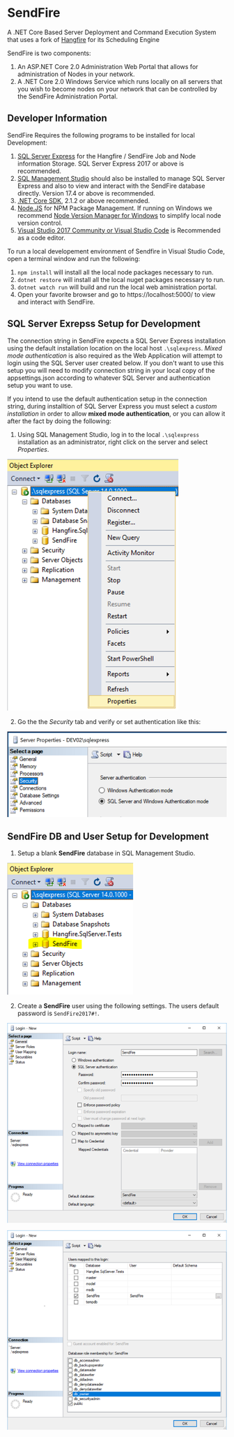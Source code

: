 # SendFire
A .NET Core Based Server Deployment and Command Execution System that uses a fork of [Hangfire](http://github.com/HangfireIO/Hangfire) for its Scheduling Engine

SendFire is two components:
1. An ASP.NET Core 2.0 Administration Web Portal that allows for administration of Nodes in your network.
2. A .NET Core 2.0 Windows Service which runs locally on all servers that you wish to become nodes on your network that can be controlled by the SendFire Administration Portal.

Developer Information
---------------------
SendFire Requires the following programs to be installed for local Development:
1. [SQL Server Express](https://www.microsoft.com/en-us/sql-server/sql-server-editions-express) for the Hangfire / SendFire Job and Node information Storage. SQL Server Express 2017 or above is recommended.
2. [SQL Management Studio](https://docs.microsoft.com/en-us/sql/ssms/download-sql-server-management-studio-ssms) should also be installed to manage SQL Server Express and also to view and interact with the SendFire database directly. Version 17.4 or above is recommended.
3. [.NET Core SDK](https://www.microsoft.com/net/download/windows), 2.1.2 or above recommended.
4. [Node.JS](https://nodejs.org/en/) for NPM Package Management. If running on Windows we recommend [Node Version Manager for Windows](https://github.com/coreybutler/nvm-windows/releases) to simplify local node version control.
5. [Visual Studio 2017 Community or Visual Studio Code](https://www.visualstudio.com/) is Recommended as a code editor.

To run a local developement environment of Sendfire in Visual Studio Code, open a terminal window and run the following:
1. `npm install` will install all the local node packages necessary to run.
2. `dotnet restore` will install all the local nuget packages necessary to run.
3. `dotnet watch run` will build and run the local web aministration portal.
4. Open your favorite browser and go to https://localhost:5000/ to view and interact with SendFire.

SQL Server Exrepss Setup for Development
----------------------------------------
The connection string in SendFire expects a SQL Server Express installation using the default installation location on the local host `.\sqlexpress`. *Mixed mode authentication* is also required as the Web Application will attempt to login using the SQL Server user created below. If you don't want to use this setup you will need to modify connection string in your local copy of the appsettings.json according to whatever SQL Server and authentication setup you want to use.

If you intend to use the default authentication setup in the connection string, during installtion of SQL Server Express you must select a *custom installation* in order to allow **mixed mode authentication**, or you can allow it after the fact by doing the following:

1. Using SQL Management Studio, log in to the local `.\sqlexpress` installation as an administrator, right click on the server and select *Properties*.

![Server Properties](./SendFire.Docs/images/1-SQLExpressProperties.PNG)

2. Go the the *Security* tab and verify or set authentication like this:

![Mixed Mode Authentication](./SendFire.Docs/images/2-MixedModeAuth.PNG)

SendFire DB and User Setup for Development
------------------------------------------
1. Setup a blank **SendFire** database in SQL Management Studio.

![SendFire DB in SQL Management Studio](./SendFire.Docs/images/1-CreateBlankSendFireDBSQLExpress.PNG)

2. Create a **SendFire** user using the following settings. The users default password is `SendFire2017#!`.

![SendFire User Settings](./SendFire.Docs/images/2-SetupSQLExpressUser.PNG)

![SendFire User DB Access](./SendFire.Docs/images/3-SetupSQLExpressDBAccess.PNG)

